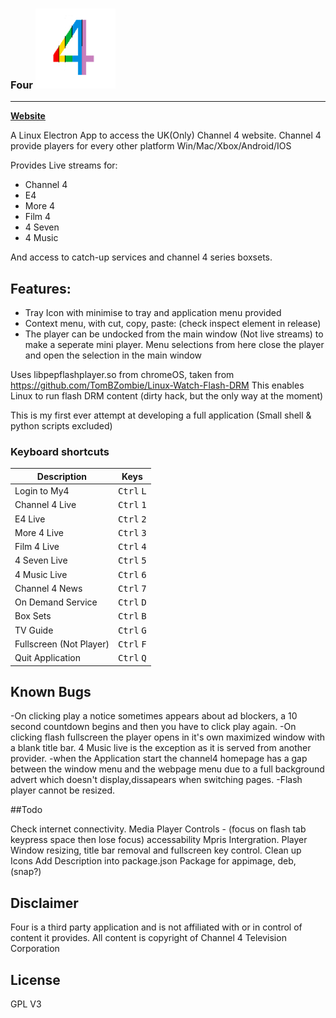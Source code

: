 ### Four    <img src="https://github.com/FYDesktop/FOUR/blob/master/icons/icon.png" width="128">
--------
**[Website](https://www.freeyourdesktop.com/)**

A Linux Electron App to access the UK(Only) Channel 4 website. Channel 4 provide players for every other platform Win/Mac/Xbox/Android/IOS

Provides Live streams for:
- Channel 4
- E4
- More 4
- Film 4
- 4 Seven
- 4 Music

And access to catch-up services and channel 4 series boxsets.

## Features:
- Tray Icon with minimise to tray and application menu provided
- Context menu, with cut, copy, paste: (check inspect element in release)
- The player can be undocked from the main window (Not live streams) to make a seperate mini player. Menu selections from here close the player and open the selection in the main window 


Uses libpepflashplayer.so from chromeOS, taken from https://github.com/TomBZombie/Linux-Watch-Flash-DRM
This enables Linux to run flash DRM content (dirty hack, but the only way at the moment)

This is my first ever attempt at developing a full application (Small shell & python scripts excluded)

### Keyboard shortcuts

Description            | Keys
-----------------------| -----------------------
Login to My4           | <kbd>Ctrl</kbd> <kbd>L</kbd>
Channel 4 Live         | <kbd>Ctrl</kbd> <kbd>1</kbd>
E4 Live                | <kbd>Ctrl</kbd> <kbd>2</kbd>
More 4 Live            | <kbd>Ctrl</kbd> <kbd>3</kbd>
Film 4 Live            | <kbd>Ctrl</kbd> <kbd>4</kbd>
4 Seven Live           | <kbd>Ctrl</kbd> <kbd>5</kbd>
4 Music Live           | <kbd>Ctrl</kbd> <kbd>6</kbd>
Channel 4 News         | <kbd>Ctrl</kbd> <kbd>7</kbd>
On Demand Service      | <kbd>Ctrl</kbd> <kbd>D</kbd>
Box Sets               | <kbd>Ctrl</kbd> <kbd>B</kbd>
TV Guide               | <kbd>Ctrl</kbd> <kbd>G</kbd>
Fullscreen (Not Player)| <kbd>Ctrl</kbd> <kbd>F</kbd>
Quit Application       | <kbd>Ctrl</kbd> <kbd>Q</kbd>   
       
 
## Known Bugs

-On clicking play a notice sometimes appears about ad blockers, a 10 second countdown begins and then you have to click play again.
-On clicking flash fullscreen the player opens in it's own maximized window with a blank title bar. 4 Music live is the exception as it is served from another provider.
-when the Application start the channel4 homepage has a gap between the window menu and the webpage menu due to a full background advert which doesn't display,dissapears when switching pages.
-Flash player cannot be resized.

##Todo

Check internet connectivity.
Media Player Controls - (focus on flash tab keypress space then lose focus) accessability
Mpris Intergration.
Player Window resizing, title bar removal and fullscreen key control.
Clean up Icons
Add Description into package.json
Package for appimage, deb, (snap?)

## Disclaimer

Four is a third party application and is not affiliated with or in control of content it provides. All content is copyright of Channel 4 Television Corporation

## License
GPL V3